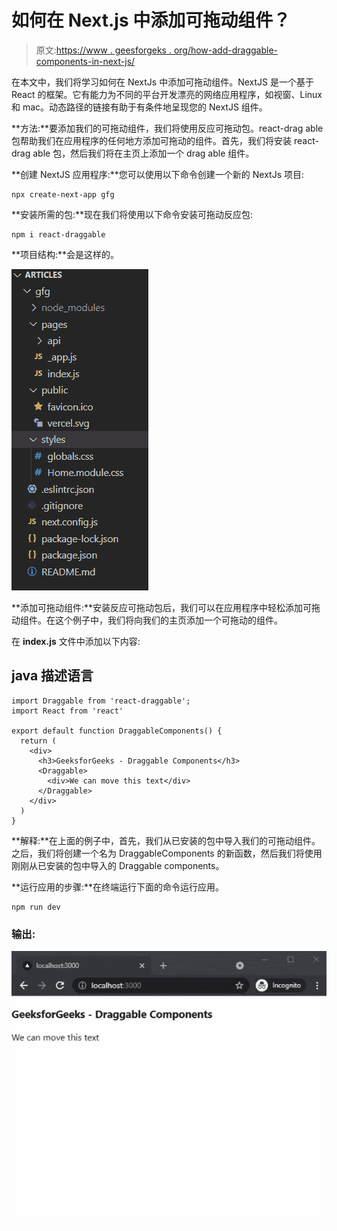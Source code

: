 # 如何在 Next.js 中添加可拖动组件？

> 原文:[https://www . geesforgeks . org/how-add-draggable-components-in-next-js/](https://www.geeksforgeeks.org/how-to-add-draggable-components-in-next-js/)

在本文中，我们将学习如何在 NextJs 中添加可拖动组件。NextJS 是一个基于 React 的框架。它有能力为不同的平台开发漂亮的网络应用程序，如视窗、Linux 和 mac。动态路径的链接有助于有条件地呈现您的 NextJS 组件。

**方法:**要添加我们的可拖动组件，我们将使用反应可拖动包。react-drag able 包帮助我们在应用程序的任何地方添加可拖动的组件。首先，我们将安装 react-drag able 包，然后我们将在主页上添加一个 drag able 组件。

**创建 NextJS 应用程序:**您可以使用以下命令创建一个新的 NextJs 项目:

```
npx create-next-app gfg
```

**安装所需的包:**现在我们将使用以下命令安装可拖动反应包:

```
npm i react-draggable
```

**项目结构:**会是这样的。

![](img/5fb51ccebb078290a762cc45f97079de.png)

**添加可拖动组件:**安装反应可拖动包后，我们可以在应用程序中轻松添加可拖动组件。在这个例子中，我们将向我们的主页添加一个可拖动的组件。

在 **index.js** 文件中添加以下内容:

## java 描述语言

```
import Draggable from 'react-draggable';
import React from 'react'

export default function DraggableComponents() {
  return (
    <div>
      <h3>GeeksforGeeks - Draggable Components</h3>
      <Draggable>
        <div>We can move this text</div>
      </Draggable>
    </div>
  )
}
```

**解释:**在上面的例子中，首先，我们从已安装的包中导入我们的可拖动组件。之后，我们将创建一个名为 DraggableComponents 的新函数，然后我们将使用刚刚从已安装的包中导入的 Draggable components。

**运行应用的步骤:**在终端运行下面的命令运行应用。

```
npm run dev
```

### 输出:

![](img/a4d9c9ef35ef6f12e00f2a7f40490291.png)